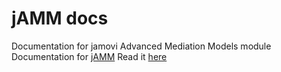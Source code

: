 # jAMM docs
Documentation for jamovi Advanced Mediation Models module
Documentation for [jAMM](https://github.com/jamovi-amm/jamm)
Read it [here](https://jamovi-amm.github.io/)
